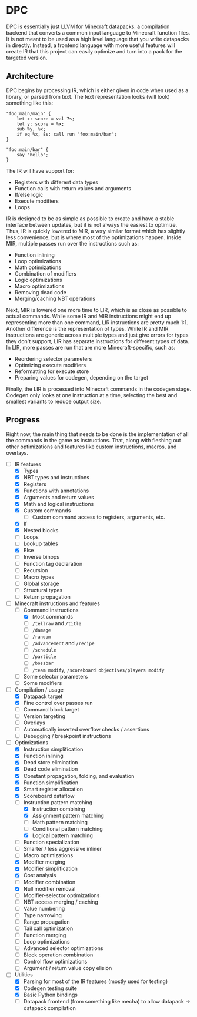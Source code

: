 # DPC
DPC is essentially just LLVM for Minecraft datapacks: a compilation backend that converts a common input language to Minecraft function files. It is not meant to be used as a high level language that you write datapacks in directly. Instead, a frontend language with more useful features will create IR that this project can easily optimize and turn into a pack for the targeted version.

## Architecture
DPC begins by processing IR, which is either given in code when used as a library, or parsed from text. The text representation looks (will look) something like this:

```
"foo:main/main" {
	let x: score = val 7s;
	let y: score = %x;
	sub %y, %x;
	if eq %x, 8s: call run "foo:main/bar";
}

"foo:main/bar" {
	say "hello";
}
```
The IR will have support for:
 - Registers with different data types
 - Function calls with return values and arguments
 - If/else logic
 - Execute modifiers
 - Loops

IR is designed to be as simple as possible to create and have a stable interface between updates, but it is not always the easiest to optimize. Thus, IR is quickly lowered to MIR, a very similar format which has slightly less convenience, but is where most of the optimizations happen. Inside MIR, multiple passes run over the instructions such as:

 - Function inlining
 - Loop optimizations
 - Math optimizations
 - Combination of modifiers
 - Logic optimizations
 - Macro optimizations
 - Removing dead code
 - Merging/caching NBT operations

Next, MIR is lowered one more time to LIR, which is as close as possible to actual commands. While some IR and MIR instructions might end up representing more than one command, LIR instructions are pretty much 1:1. Another difference is the representation of types. While IR and MIR instructions are generic across multiple types and just give errors for types they don't support, LIR has separate instructions for different types of data. In LIR, more passes are run that are more Minecraft-specific, such as:

 - Reordering selector parameters
 - Optimizing execute modifiers
 - Reformatting for execute store
 - Preparing values for codegen, depending on the target

Finally, the LIR is processed into Minecraft commands in the codegen stage. Codegen only looks at one instruction at a time, selecting the best and smallest variants to reduce output size.

## Progress
Right now, the main thing that needs to be done is the implementation of all the commands in the game as instructions. That, along with fleshing out other optimizations and features like custom instructions, macros, and overlays.

 - [ ] IR features
   - [x] Types
   - [x] NBT types and instructions
   - [x] Registers
   - [x] Functions with annotations
   - [x] Arguments and return values
   - [x] Math and logical instructions
   - [x] Custom commands
     - [ ] Custom command access to registers, arguments, etc.
   - [x] If
   - [x] Nested blocks
   - [ ] Loops
   - [ ] Lookup tables
   - [x] Else
   - [ ] Inverse binops
   - [ ] Function tag declaration
   - [ ] Recursion
   - [ ] Macro types
   - [ ] Global storage
   - [ ] Structural types
   - [ ] Return propagation
 - [ ] Minecraft instructions and features
   - [ ] Command instructions
     - [x] Most commands
     - [ ] `/tellraw` and `/title`
     - [ ] `/damage`
     - [ ] `/random`
     - [ ] `/advancement` and `/recipe`
     - [ ] `/schedule`
     - [ ] `/particle`
     - [ ] `/bossbar`
     - [ ] `/team modify`, `/scoreboard objectives/players modify`
   - [ ] Some selector parameters
   - [ ] Some modifiers
 - [ ] Compilation / usage
   - [x] Datapack target
   - [x] Fine control over passes run
   - [ ] Command block target
   - [ ] Version targeting
   - [ ] Overlays
   - [ ] Automatically inserted overflow checks / assertions
   - [ ] Debugging / breakpoint instructions
 - [ ] Optimizations
   - [x] Instruction simplification
   - [x] Function inlining
   - [x] Dead store elimination
   - [x] Dead code elimination
   - [x] Constant propagation, folding, and evaluation
   - [x] Function simplification
   - [x] Smart register allocation
   - [x] Scoreboard dataflow
   - [ ] Instruction pattern matching
     - [x] Instruction combining
     - [x] Assignment pattern matching
     - [ ] Math pattern matching
     - [ ] Conditional pattern matching
     - [x] Logical pattern matching
   - [ ] Function specialization
   - [ ] Smarter / less aggressive inliner
   - [ ] Macro optimizations
   - [x] Modifier merging
   - [x] Modifier simplification
   - [x] Cost analysis
   - [ ] Modifier combination
   - [x] Null modifier removal
   - [ ] Modifier-selector optimizations
   - [ ] NBT access merging / caching
   - [ ] Value numbering
   - [ ] Type narrowing
   - [ ] Range propagation
   - [ ] Tail call optimization
   - [ ] Function merging
   - [ ] Loop optimizations
   - [ ] Advanced selector optimizations
   - [ ] Block operation combination
   - [ ] Control flow optimizations
   - [ ] Argument / return value copy elision
 - [ ] Utilities
   - [x] Parsing for most of the IR features (mostly used for testing)
   - [x] Codegen testing suite
   - [x] Basic Python bindings
   - [ ] Datapack frontend (from something like mecha) to allow datapack -> datapack compilation
